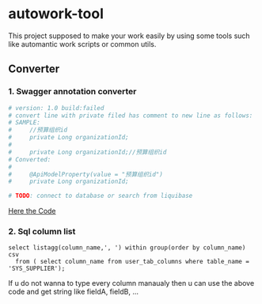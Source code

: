 # autowork-tool

This project supposed to make your work easily by using some tools such like automantic work scripts or common utils.

## Converter

### 1. Swagger annotation converter
    
```py
# version: 1.0 build:failed
# convert line with private filed has comment to new line as follows:
# SAMPLE:
#     //预算组织id
#     private Long organizationId;
#
#     private Long organizationId;//预算组织id
# Converted:
#
#     @ApiModelProperty(value = "预算组织id")
#     private Long organizationId;

# TODO: connect to database or search from liquibase
```

[Here the Code](./comment_to_swagger.py)

### 2. Sql column list

```
select listagg(column_name,', ') within group(order by column_name) csv
  from ( select column_name from user_tab_columns where table_name = 'SYS_SUPPLIER');

```

If u do not wanna to type every column manaualy then u can use the above code and get string like fieldA, fieldB, ...
